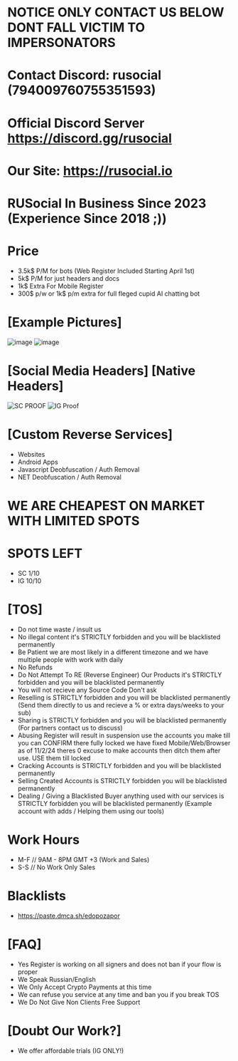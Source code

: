 # NOTICE ONLY CONTACT US BELOW DONT FALL VICTIM TO IMPERSONATORS

# Contact Discord: rusocial (794009760755351593)
# Official Discord Server https://discord.gg/rusocial
# Our Site: https://rusocial.io
# RUSocial In Business Since 2023 (Experience Since 2018 ;))

# Price
- 3.5k$ P/M for bots (Web Register Included Starting April 1st)
- 5k$ P/M for just headers and docs
- 1k$ Extra For Mobile Register
- 300$ p/w or 1k$ p/m extra for full fleged cupid AI chatting bot


# [Example Pictures]
 ![image](https://github.com/user-attachments/assets/a79d290a-f516-4ffc-abb5-d8c6749a6787)
 ![image](https://github.com/user-attachments/assets/e2633262-aebd-492a-9386-b85c211a5c35)


# [Social Media Headers] [Native Headers]
![SC PROOF](https://github.com/user-attachments/assets/45bba3e3-8d3c-479e-b544-7cd8facc2da5)
![IG Proof](https://github.com/user-attachments/assets/9de436e0-dc29-4b58-a50b-660af28e140b)

# [Custom Reverse Services]
- Websites
- Android Apps
- Javascript Deobfuscation / Auth Removal
- NET Deobfuscation / Auth Removal

# WE ARE CHEAPEST ON MARKET WITH LIMITED SPOTS

# SPOTS LEFT
- SC 1/10
- IG 10/10

# [TOS]
- Do not time waste / insult us
- No illegal content it's STRICTLY forbidden and you will be blacklisted permanently
- Be Patient we are most likely in a different timezone and we have multiple people with work with daily
- No Refunds
- Do Not Attempt To RE (Reverse Engineer) Our Products it's STRICTLY forbidden and you will be blacklisted permanently
- You will not recieve any Source Code Don't ask
- Reselling is STRICTLY forbidden and you will be blacklisted permanently (Send them directly to us and recieve a % or extra days/weeks to your sub)
- Sharing is STRICTLY forbidden and you will be blacklisted permanently (For partners contact us to discuss)
- Abusing Register will result in suspension use the accounts you make till you can CONFIRM there fully locked we have fixed Mobile/Web/Browser as of 11/2/24 theres 0 excuse to make accounts then ditch them after use. USE them till locked
- Cracking Accounts is STRICTLY forbidden and you will be blacklisted permanently
- Selling Created Accounts is STRICTLY forbidden you will be blacklisted permanently
- Dealing / Giving a Blacklisted Buyer anything used with our services is STRICTLY forbidden you will be blacklisted permanently (Example account with adds / Helping them using our tools)

# Work Hours
- M-F // 9AM - 8PM GMT +3 (Work and Sales)
- S-S // No Work Only Sales

# Blacklists
- https://paste.dmca.sh/edopozapor

# [FAQ]
- Yes Register is working on all signers and does not ban if your flow is proper
- We Speak Russian/English
- We Only Accept Crypto Payments at this time
- We can refuse you service at any time and ban you if you break TOS
- We Do Not Give Non Clients Free Support

# [Doubt Our Work?]
- We offer affordable trials (IG ONLY!)
